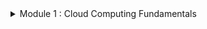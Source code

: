 <details>
<summary> Module 1 : Cloud Computing Fundamentals </summary>
<br>
<details>
<summary> Chapter 1 : Understanding Cloud Concepts</summary>
<br>

<details>
<summary> The Changing Role of the Data Center </summary>
<br>
  
**What is cloud?**

Cloud computing is a technology that allows individuals and businesses to access and store data and applications over the internet instead of on a local computer or server.

**On-Demand Self-Service**

Consumers can automatically provision resources as needed without direct interaction with the cloud service provider. They can access additional compute power, storage, new websites, or database services on demand. This flexibility allows them to expand or reduce services without requiring human assistance from the provider.

**Broad Network Access**

Services are accessible across the network from various devices, including client devices and traditional servers. These cloud-based resources can be accessed via local on-premises networks, the internet, or both, making them potentially globally accessible

**Resource Pooling**

The cloud service provider (CSP) pools resources in a multitenant model and dynamically allocates them on demand, abstracting the specific distribution of hardware from consumers. CSPs manage and optimize network, storage, and compute capabilities, ensuring consumers can access these resources without knowing or caring about their physical locations, which may change with each use.

**Rapid Elasticity**

Resources in cloud computing are provisioned and released to match demand, either automatically or manually. Unlike traditional capital expenditures for fixed server resources, cloud-based resources are dynamically allocated, ensuring efficient utilization. This is especially beneficial for businesses with fluctuating resource needs, such as retail with seasonal demand spikes, as they no longer need to purchase and maintain underutilized servers.

**Measured Service**

Cloud service providers (CSPs) meter resource utilization, enabling efficient and dynamic allocation. This metering allows CSPs to accurately bill consumers for the exact amount of resources consumed.

</details>

<details>
<summary> Cloud Computing Ecosystems </summary>
<br>

**Consumers of Services**

Everyday end-users utilize cloud services in their daily business activities without needing to understand the underlying infrastructure.

Examples include:

**Microsoft OneDrive**: A file hosting and synchronization service for storing and sharing files accessible from PCs, Macs, and mobile devices.

**Google Drive**: A cloud storage and file backup service offering free storage, collaboration on documents, and file sharing.

**iCloud**: A cloud storage service by Apple for storing photos, videos, documents, and other files, accessible across Apple devices.

**Providers of Services**

Cloud providers offer a wide range of services, from infrastructure to applications and tools. 
Prominent providers include:

**Amazon Web Services (AWS)**: A comprehensive platform by Amazon offering computing power, storage, databases, networking, analytics, machine learning, and more.

**Microsoft Azure**: A cloud computing platform by Microsoft for building, deploying, and managing applications and services via Microsoft-managed data centers.

**Google Cloud Platform (GCP)**: A suite of cloud services by Google, providing infrastructure, storage, AI, machine learning, data analytics, and more.

**IBM Cloud**: A collection of services by IBM offering IaaS, PaaS, and SaaS solutions, as well as tools for data analytics, AI, and blockchain.

**Oracle Cloud Infrastructure**: An IaaS platform by Oracle with services including compute, storage, networking, database, and applications, focused on enterprise workloads.

**Alibaba Cloud**: The cloud computing arm of Alibaba Group, offering a wide range of services including computing, storage, networking, database, AI, and security, with a strong presence in the Asia-Pacific region.

**Designer of Services**

These companies specialize in designing and implementing cloud technologies, often within specific cloud ecosystems or to enhance packaged cloud applications:

**Accenture**: Offers cloud consulting and implementation services, helping businesses deploy cloud solutions and manage cloud environments effectively.

**Deloitte**: Provides cloud technology consulting services, assisting organizations in developing cloud strategies, designing architectures, and implementing cloud solutions across various industries.

**Capgemini**: Offers cloud transformation services, helping businesses design and implement cloud architectures, optimize cloud environments, and drive digital transformation using cloud technologies.

**IBM**: Provides cloud consulting and design services, specializing in hybrid cloud architectures, cloud-based application development, and integrating emerging technologies like AI and blockchain.

**PricewaterhouseCoopers (PwC)**: Offers cloud technology consulting services focused on cloud strategy, optimization, compliance, and security, helping businesses navigate cloud environments effectively.

**Cognizant**: Provides cloud technology services, assisting organizations with cloud solution design, application migration, and optimizing cloud infrastructure for improved performance.

**Wipro**: Offers cloud consulting and implementation services, helping businesses develop cloud strategies, build cloud-native applications, and ensure seamless integration across cloud platforms.

**Tata Consultancy Services (TCS)**: Provides cloud technology solutions, specializing in cloud strategy development, architecture design, and implementing cloud-based applications and services.

**Infosys**: Offers cloud consulting and implementation services, assisting businesses in designing, migrating, and optimizing cloud solutions to enhance operational efficiency and scalability.

**DXC Technology**: Provides cloud consulting and implementation services, focusing on cloud architecture design, application migration, and managing cloud environments for businesses.

</details>

<details>
<summary> Understanding Cloud Deployment Models </summary>
<br>

**Cloud Components and Clients**
There are three main components in a cloud services solution. The first component is the client platform from which the cloud services are being accessed. The second is the data center where the cloud services are being hosted. The final component is the network connection between those two points.

Cloud Service Component  Role

CSP data center          Hosts cloud services

Client                   Means of access to cloud services for consumer

Network                  Path between cloud services and client devices

Leading cloud service providers like Microsoft and Amazon operate extensive global networks of data centers. These facilities are engineered with redundancy to ensure continuous power supply, internet connectivity, and physical security. Within these data centers, cloud services are hosted, offering diverse functionalities.

Cloud services cater to a broad spectrum of users, including individuals and businesses, across various platforms. These services encompass storage, email, e-commerce, office suites, and development environments. Users access these services from devices such as phones, tablets, computers, IoT devices, and servers, running operating systems like Windows, macOS, Linux, iOS, and Android.

Cloud infrastructure can be managed internally by an organization or outsourced to a CSP that serves multiple clients. Hybrid solutions combine these approaches. Network connections linking client devices to CSP data centers can be private, public via the internet, or cellular, tailored to specific organizational needs.

Deployment models include:

**Public Cloud**: Managed by a CSP, serving external customers who share resources.

**Private Cloud**: Dedicated to a single organization, offering enhanced control and privacy.

**Hybrid Cloud**: Combines public, private, or community deployments to optimize flexibility and performance based on varying needs.

![image](https://github.com/Thuthukanii/Cloud-Computing/assets/104025247/6e82434d-cf3a-41ba-bad1-d95c1bc40d22)

**Public Cloud**

The public cloud is a comprehensive set of hardware, networking, storage, services, applications, and interfaces managed by third-party providers for use by businesses and individuals. Customers access these services via subscription models, paying for usage rather than owning physical infrastructure.

Cloud service providers (CSPs) create scalable data centers that abstract underlying infrastructure details from consumers. Resources are dynamically allocated to meet current demand, offering flexibility and scalability. Public clouds provide extensive options for computing, storage, and specialized services like GPUs for data science and application development.

Public cloud offerings include APIs, security features, and specialized infrastructure tailored to diverse workload requirements. While typically multi-tenant, some providers offer dedicated instances for customers needing physical isolation due to governance or compliance requirements, though this may not yield the same cost savings as multi-tenancy.

Major public cloud vendors like Amazon and Microsoft are synonymous with cloud computing, although they also provide private cloud deployment options alongside their public offerings.

**Private Cloud**

A private cloud is a dedicated set of hardware, networking, storage, services, applications, and interfaces owned and operated by an organization for exclusive use by its employees, partners, or customers. It can be managed internally or by a third party solely for one enterprise, providing complete control over deployment while leveraging cloud benefits. This model is favored by large enterprises seeking stringent control, governance, security, and compliance, operating behind a firewall and not accessible to the public.

Public cloud vendors are increasingly offering on-premises appliances that mirror their cloud services, installed within customer data centers behind firewalls. These appliances provide scalability, cost-efficiency, and cloud advantages while maintaining data on-site. The deployment model may involve vendor-managed appliances billed like public cloud services, or customer-owned appliances for greater control and maintenance.

This approach addresses security concerns and regulatory requirements that may restrict the use of public cloud, such as in industries like banking where data confidentiality is critical.

</details>

<details>
<summary> Hybrid Cloud </summary>
<br

A hybrid cloud environment combines private cloud infrastructure with public cloud services, integrating them to address business needs effectively. The goal is to create a unified, automated, and well-managed computing environment where end-users seamlessly access technology services without distinguishing between on-premises and cloud resources.

Multicloud refers to using multiple public cloud services within an organization. Initially driven by different teams or units adopting various public clouds, multicloud environments require management for visibility, control, and operational efficiency across platforms.

Corporate computing involves integrating multiple public services with private clouds and data centers to enhance overall computing capabilities. Not all mixed cloud usage scenarios qualify as hybrid or multicloud environments:

**Not Hybrid/Multicloud**:

Using a public cloud service for isolated development without integration with private cloud or data center.
Utilizing a SaaS application without data movement to internal data centers.
Standardizing different divisions on separate public clouds without inter-cloud operations.

**Hybrid/Multicloud**:

Integrating public development platforms that exchange data with private cloud or data center applications.
Leveraging SaaS applications that interact with private or data center resources.
Designing business processes as services to connect multiple cloud environments seamlessly.
Ingesting data from various cloud sources into a SaaS analytics platform.
Flexibly moving workloads across public clouds based on cost or performance considerations.
  
</details>

<details>
<summary> Cloud Within a Cloud (Virtual Private Cloud) </summary>
<br

A Virtual Private Cloud (VPC), also known as Cloud Within a Cloud, involves hosting an organization's cloud services within a public cloud provider's infrastructure but in an isolated segment. This segment ensures that the organization's resources are private and not shared with other companies, while the public cloud environment provides scalability and flexibility.

**Key points about Virtual Private Cloud (VPC)**:

Definition: A VPC is a logical isolation of cloud services within a public cloud provider's infrastructure.

Isolation: Resources are segregated to ensure privacy and security, though they reside within a public cloud.

Administration: The organization retains full administrative control and responsibility over its VPC resources.

Scalability: VPCs leverage the scalability of the public cloud infrastructure, accommodating varying resource demands.

Comparison with Private Cloud: Differs from a private cloud, which involves physical isolation in a dedicated data center or infrastructure, potentially limiting scalability compared to VPCs.

Virtual Private Clouds are examples of single-tenant deployments within a public cloud setting, offering organizations both the benefits of public cloud scalability and the privacy of dedicated resources.

**Multitenancy**:
Multitenancy is the model used in public cloud deployments where multiple consumers, known as tenants, share computing resources managed by a CSP. This shared resource utilization contrasts with VPC deployments where resources are isolated for individual organizations. Multitenancy enables cost benefits through efficient resource sharing among multiple users within the same cloud infrastructure.

**Multi-cloud**:
Multi-cloud refers to various configurations where organizations use services from multiple public cloud providers (such as AWS and Azure) and possibly from a private cloud infrastructure. This approach reduces dependence on a single vendor, enhances service flexibility and choice, allows better control over data geographic location, and improves disaster mitigation capabilities.

</details>

<details>
<summary> Cloud Delivery Methods </summary>
<br

**Cloud Service Models Overview**:

Cloud computing simplifies operations by offloading responsibilities traditionally managed in a client-server model. Instead of purchasing and managing complex hardware, companies can delegate these tasks to a Cloud Service Provider (CSP), adjusting resource usage as needed.

**Infrastructure as a Service (IaaS)**:

Description: Provides hardware infrastructure on demand, including servers, storage, networking, and virtualization resources.

Responsibilities:
Consumer: Manages the operating system, applications, and data hosted on the virtual machines.
CSP: Handles physical hardware management, firmware updates, and ensures hardware compatibility.
Examples: AWS EC2, Microsoft Azure VMs, Rackspace, Digital Ocean.

**Platform as a Service (PaaS)**:

Description: Offers a platform for developing, testing, and deploying applications without managing underlying infrastructure.

Responsibilities:
Consumer: Develops and maintains applications and data hosted on the platform.
CSP: Manages the underlying infrastructure, runtime, middleware, and development tools.
Examples: Google App Engine, Heroku, Microsoft Azure App Services, AWS ElasticBeanstalk, Salesforce.

**Software as a Service (SaaS)**:

Description: Delivers software applications over the internet on a subscription basis, eliminating the need for installation and maintenance by the user.

Responsibilities:
Consumer: Uses the application and its data without managing underlying infrastructure, operating system, or software updates.
CSP: Manages all aspects of the application, including infrastructure, software updates, security, and data.
Examples: Salesforce, Google Workspace (formerly G Suite), Microsoft Office 365 WebEx, Dropbox, Netflix.

Each cloud service model offers varying levels of control and responsibility, catering to different user needs from infrastructure provisioning to fully managed applications, facilitating scalable and flexible IT solutions.
  
</details>

<details>
<summary> The Computing Resources Life Cycle </summary>
<br

Cloud computing revolutionizes IT infrastructure management by enabling users to lease computing resources on-demand, paying only for what they use. This contrasts sharply with traditional data centers where hardware must be purchased upfront, regardless of actual usage.

Self-Service Provisioning and Elasticity:

**Self-Service**: Cloud consumers can instantly select, configure, and deploy services through a user-friendly interface, bypassing lengthy procurement processes typical in traditional IT setups.

**Elasticity**: Cloud resources can dynamically adjust their capacity to match demand. For example, storage can expand or contract based on data volume, optimizing costs and performance.

Dynamic Workload Management:

Workloads in cloud environments are independent services or collections of code. Proper workload management involves selecting the right cloud environment (public, private, or hybrid) based on performance, compliance, and legacy system integration needs.

**Multicloud Strategy**: Leveraging multiple cloud providers allows organizations to optimize performance, reliability, and cost across different geographic regions or service levels.

Lifecycle and Optimization:

**Data and Application Lifecycle**: Understanding how applications and data move through different stages of demand (increasing or decreasing) helps in optimizing resource allocation and cost management.

**Migration and Integration**: Efficient management requires seamless integration across hybrid or multicloud environments, ensuring data security, governance, and operational continuity.

Management Services:

**Network Monitoring**: Ensures uptime and performance of cloud applications by monitoring and managing network resources.

**Health Monitoring**: Proactively identifies and resolves potential issues in application and workload performance.

**Security and Governance**: Protects applications and data across cloud environments, ensuring compliance with regulatory requirements.

**Data Management**: Facilitates seamless data movement and integration between cloud and on-premises environments.

**Interface Integration**: Ensures smooth operation and communication between different cloud services and environments.

Cloud computing’s flexibility and scalability empower organizations to optimize IT operations, enhance agility, and strategically manage resources across diverse cloud platforms.
  
</details>

<details>
<summary> The Changing Role of Data Center </summary>
<br

**Data Center Persistence**:

Data centers remain crucial for medium and large companies managing systems of record like accounting and inventory.
They often evolve in an unplanned manner, supporting varied hardware, OS, and applications, leading to high maintenance costs.

**Virtualization and Efficiency**:

Virtualization improves efficiency by decoupling software from hardware, making management easier.
Despite improvements, cloud computing offers further transformation possibilities.

**Hybrid Cloud Strategy**:

A hybrid cloud strategy considers the traditional data center, private, public, and multicloud environments.
It integrates various cloud services to optimize workload management and data governance.

**Security Considerations**:

Public clouds now offer sophisticated security, often surpassing traditional data centers prone to internal threats.
Certain workloads and sensitive data may still need to remain on-premises due to legacy dependencies or regulatory requirements.

**Private Cloud Evolution**:

Companies create private clouds for efficient, automated environments with self-service portals for developers.
These environments support rapid development and experimentation without extensive initial funding.

**Public Cloud Benefits**:

Public clouds are suitable for scalable, temporary projects, avoiding the need for additional hardware.
Examples include retail expansions and SaaS applications for CRM and HRM, enabling faster data access and operational agility.

**Hybrid Cloud Integration**:

Hybrid clouds combine public cloud accessibility with private cloud security and compliance.
For instance, financial services may use a hybrid cloud to meet legal data storage requirements while offering global services.

**Virtualization and Private Cloud as Stepping Stones**:

Companies use private clouds to manage virtual machine sprawl and prepare applications for the public cloud.
This approach minimizes risks and establishes a hybrid cloud setup, balancing modern and legacy systems.

In summary, the role of the data center is evolving with hybrid cloud strategies, leveraging both private and public cloud benefits while addressing security, compliance, and legacy application needs.

</details>
</details>

<details>
<summary> Chapter 2 : Embracing the Business Imperative</summary>
<br>

<details>
<summary> Understanding IT Transformation </summary>
<br>

**Understanding IT Transformation**

With the rise of commercial cloud computing vendors and services, the role of IT is evolving significantly. Traditionally, IT had complete control over computing resources, but now it is responsible for providing oversight, management, and evaluation of various options. IT must integrate processes and data across different areas and ensure security and compliance.

IT now oversees both cloud and on-premises services, necessitating transition plans for outdated applications. IT operations must ensure consistent and predictable performance in hybrid and multicloud environments.

Historically, IT organizations spent a significant amount of time maintaining legacy applications in data centers, delaying support for innovative initiatives. As a result, business leaders grew frustrated with the slow pace of IT. Some companies have invested in cloud technologies and application modernization to transform aging applications, leading successful organizations towards a path of transformation driven by cloud services.
  
</details>

<details>
<summary> Escaping the IT Legacy Trap </summary>
<br>

**Escaping the IT Legacy Trap**

Legacy applications, crucial for managing core business processes like payment services and customer management, are often challenging to update due to their architectural foundation. These applications are typically monolithic with dependencies on other applications, making them difficult to modernize.

Simply moving these legacy applications to a cloud platform is tempting but is often expensive and unproductive. Legacy applications from sectors such as banking or retail may not be compatible with modern architectures. Moving them to the cloud requires relocating all dependent applications and substantial computing and storage resources, offering no strategic advantage due to their outdated code.

The solution is to transform and modernize these applications. This involves removing dependencies and redesigning the application as a set of modular services. Frequently used services should be written once and reused when possible. Modernizing legacy applications is essential to harness the innovation benefits of the cloud.

</details>

<details>
<summary> Preparing for the Cloud </summary>
<br>

**Preparing for the Cloud**

Adopting a cloud strategy requires not just technical changes but significant cultural shifts. While developers and business leaders may be eager to adopt cloud services, IT organizations can be resistant. Rushing into cloud adoption without a plan, particularly without addressing compliance and security requirements, can lead to trouble.

Education is key: everyone must understand what the cloud can and cannot do and how it can redefine business operations. Successful cloud adoption requires collaboration between IT and business units, balancing freedom with the need for management. Clear, agreed-upon guidelines are essential.

Adopting a cloud strategy involves new practices, skills, and roles. Modernizing applications, choosing appropriate SaaS solutions, and creating beneficial licensing agreements are critical steps. DevOps and agile methodologies, suited to the cloud, should be embraced.

The shift to cloud affects all parts of a company, requiring adjustments in roles and skills. Implementing this cultural change is challenging and time-consuming. Pilot projects, expert training, and hiring experienced cloud professionals can facilitate this transition.

After preparation, cloud technologies can be deployed in private, hybrid, public, or multicloud contexts. Continuous learning and process adjustments will be necessary. IT staff will have opportunities to upgrade their skills, leading to new opportunities. Cleaning up legacy data centers and fostering a cloud-centric culture increases the chances of success.

Ultimately, cloud technologies are essential for creating business agility and flexibility, supporting business processes effectively.

</details>

<details>
<summary> Building for Innovation </summary>
<br>

**Building for Innovation**

The cloud facilitates connections among employees, partners, and customers, breaking down traditional boundaries within business units and with external stakeholders. Enhancing communication, feedback, and transparency is crucial for success, as seen in improved supply chain transparency.

As IT transforms to guide cloud strategy, it becomes an agent of change. Utilizing well-defined cloud services and standard APIs enables rapid development of innovative applications and services to support partners and suppliers. Businesses can pilot new services with selected partners, iterating based on feedback, allowing experimentation with new business models without significant capital investment.

Connecting an organization’s ecosystem tightly increases the need to manage diverse data sources as a single pool of information, requiring careful planning. Freed from traditional constraints, these integrated applications, processes, and data services offer compelling business benefits.

Previously, integrating customers and partners required complex software and significant time. Cloud technologies, with common APIs and services, now enable efficient ecosystem integration without separate computing environments. Established cloud infrastructure standards facilitate quicker business transformation, enhancing revenue and satisfaction.

</details>

<details>
<summary> The Business Imperatives </summary>
<br>

**The Business Imperatives**

In the past, businesses could develop applications and computing platforms that lasted for decades. Today, advances in cloud services have changed this competitive environment. New companies can leverage inexpensive cloud services to build, test, and launch innovative services quickly, potentially overtaking established markets without the burden of legacy systems.

Modernizing IT is essential to stay competitive. By implementing a well-defined cloud strategy through collaboration across the business, organizations can streamline IT operations, modernize critical applications, and move key workloads to the cloud. This allows informed decisions on which workloads remain on-premises and which move to the cloud.

Management teams must ensure cloud services meet security, governance, and stability guidelines, often supporting multiple clouds while limiting vendor numbers for manageability. A solid cloud strategy prepares the company to innovate and protect customer and partner relationships, creating a competitive advantage.

</details>

<details>
<summary> Optimizing Your Existing Business </summary>
<br>

**Optimizing Your Existing Business**

Before rushing to establish a cloud strategy, consider how your business interacts with its customers, who likely already consume cloud services. Customers expect you to use cloud services as part of your business strategy, enabling you to meet their needs for rapid change. Without the agility of a cloud platform, you risk losing customers to more responsive providers.

For instance, a century-old furniture business faces competition from new cloud-based online furniture companies that offer a wide selection of products with fast, free shipping. To compete, the physical store can adopt a hybrid model: maintaining the in-store experience while offering cloud-based services. This approach allows customers to order online, pick up in-store, and see products before purchasing.

The store can leverage its community ties and best practices, integrating cloud services to expand offerings, collect data on customer preferences, and innovate with custom-built furniture from local artisans. By blending traditional strengths with cloud capabilities, the furniture store can remain competitive and responsive to customer needs.

</details>

<details>
<summary> Modern Development and Deployment Strategies </summary>
<br>

**Modern Development and Deployment Strategies**

Moving to an innovative cloud strategy involves adopting DevOps, which combines modern application development and deployment techniques. DevOps uses an agile, iterative development process focused on customer needs and success metrics.

Key aspects include ensuring the software is intuitive, encourages engagement, is modular and flexible, and performs well across different cloud platforms and on-premises environments. DevOps streamlines development and deployment, enabling continuous delivery of new features without waiting for a new release cycle.

For example, with DevOps, a custom suit tailoring SaaS application can quickly add a feature allowing customers to get design approvals before production. Instead of bundling this feature in a future release, it can be developed, tested, and deployed in days, enhancing responsiveness and customer satisfaction.

</details>

<details>
<summary> Revisiting Your Business Model </summary>
<br>

**Revisiting Your Business Model**

The cloud enables businesses to easily adapt or experiment with new ideas, transforming their business models. Historically, software services were essential but not growth drivers. This has changed with the success of companies like Uber, Airbnb, and Netflix, which leverage sophisticated cloud-based services to quickly build and modify applications and use data to understand customer expectations.

Modern businesses must continually re-examine and potentially change their business models to stay competitive. Even if a business optimizes its data center, relationships, and practices, it must remain vigilant as competitors look for weaknesses to exploit. Regularly revisiting and innovating the business model is crucial for sustained success.

</details>

<details>
<summary> Transforming the Business Model </summary>
<br>

**Transforming the Business Model**

Smart businesses embrace breaking and experimenting with their business models, and the cloud offers the perfect environment for such innovation. The cloud's agility and flexibility allow businesses to test new ideas, like offering products as services, with minimal risk.

Business models consist of various adjustable characteristics that define how a company operates and interacts with customers and partners. Businesses can leverage the cloud to explore new market segments, offer trial products, and manage customer interactions, thus transforming their ability to quickly adapt and grow.

Significant changes to a business model are challenging but worthwhile for reinventing and finding new opportunities. The cloud enables experimentation with new approaches by setting up smaller, controlled tests or even subsidiary divisions. Successful experiments can be scaled up, while unsuccessful ones can be easily terminated, allowing continuous innovation and adaptation to meet business needs and customer demands.

</details>
</details>

<details>
<summary> Architectural Consideration for the Cloud Environment </summary>
<br>

<details>
<summary> Rethinking the Type of Constituents Your Cloud Serves </summary>
<br>
  
In the cloud ecosystem, there are key roles that shape how cloud architecture is viewed and implemented:

**Cloud Consumers**: These are individuals or groups within a business that use cloud services to accomplish tasks, such as developers using public cloud computing services. Their main responsibility is selecting the right set of services to meet business needs without worrying about the detailed architecture of each element. They need to avoid creating isolated silos by using containerization and microservices.

**Direct Customers**: These users interact directly with services created by a business within a cloud environment, unaware that the services run on a public or private cloud.

**Cloud Service Providers**: These can be commercial vendors selling services to cloud consumers or internal providers creating services for their own employees, partners, and customers. Providers must focus on architecting elements, building optimized applications and services, and ensuring consistency and support for customers.

The organization’s role as either a cloud consumer or provider influences its cloud architecture planning. Cloud consumers focus on integrating the right services, while cloud providers concentrate on creating a robust and consistent environment.

The National Institute of Standards and Technology (NIST) Cloud Reference Model illustrates the necessary cloud services. It emphasizes the importance of integrating applications, middleware, infrastructure, and services, and highlights the role of cloud auditors for oversight.

Cloud service providers need to manage and support various cloud models through service orchestration to avoid isolated silos. They must ensure the environment is managed effectively, supporting business needs, configurations, resource allocation, interoperability, and service portability.

</details>

<details>
<summary> Planning for Deployment </summary>
<br>

The hybrid cloud is not a single architectural model but a combination of various services on different platforms. It requires understanding the relationships among distributed services rather than viewing them as a unified system. Key considerations for an effective hybrid cloud architecture include:

**Latency and Performance**: Monitoring and measuring the entire environment is crucial to ensure efficient performance and manage latency issues. Services need to be placed appropriately based on their latency requirements and the nature of their interactions.

**Security**: Security requirements must be considered from the beginning, ensuring the protection and privacy levels demanded by customers are met. Different types of environments will have varying security needs.

**Governance**: Governance requirements, including industry best practices and legal guidelines for data handling, influence hybrid cloud planning. This may involve selecting appropriate partners and ensuring data storage and processing comply with regional regulations.

**Reliability in the Context of Change**: The hybrid cloud should support change, such as adding new services or partners, and maintain reliability. It should be architected to adapt to business, performance, and customer needs, often involving a mix of data center, private cloud, and public cloud services.

Microservices and containers can help reduce latency by tightly coupling services and leveraging APIs and caching techniques. A well-architected hybrid cloud environment, based on best practices and sound engineering principles, can manage distributed services efficiently, balancing performance, security, governance, and reliability.

</details>

<details>
<summary> Setting the Right Policies and Business Rules </summary>
<br>

In a hybrid cloud environment, policies and business rules must be integrated architecturally to ensure they are operational across all components, unlike the straightforward implementation in an on-premises environment.

For example, if a policy requires that personal data about French customers be stored on a physical server in France, this policy should be designed as a middleware service. This service controls data movement based on predefined rules and conditions, rather than implementing each rule and policy within every component of the hybrid environment. This approach ensures consistency and compliance across the entire hybrid infrastructure.

</details>

<details>
<summary> Navigating the Choices in a Hybrid World </summary>
<br>

The hybrid cloud environment allows you to select the right service for the right task, based on business and architectural requirements. To achieve the right balance of services, consider the following:

Business Requirements: Start by understanding the collection of business requirements and match them to an architectural approach.

Service Level Requirements: Choose platforms that meet the service level requirements of your business. For real-time performance and guaranteed uptime, opt for a public service with sophisticated Quality of Service (QoS) or a private service controlled by your company.

Service Type and Interaction: Decide which services need to interact with each other and which ones can operate as stand-alone services. For example, a SaaS environment is suitable for customer relationship management, where availability and manageability are crucial.

Optimization: Aim for a highly optimized environment that meets the needs of your customers. This involves carefully selecting and integrating services to ensure they align with both business processes and technical requirements.

</details>

<details>
<summary> Optimizing for Workloads </summary>
<br>

Optimizing workloads across different environments is a fundamental principle of hybrid cloud computing, crucial for meeting customer requirements. Key strategies include:

Workload Optimization and Balancing: Begin with workload optimization and balancing to ensure efficient resource utilization and customer satisfaction.

Interoperability through Federation: Use federation to link different environments at the interface level, enabling interoperability. This involves creating common interfaces across public and private cloud services, allowing seamless access to data and business services across different environments and networks.

Portability and Interoperability Challenges: Recognize that true portability and interoperability of workloads across hybrid cloud environments are still in early stages. Continue to develop and adopt standards and practices that facilitate these capabilities over time.

By focusing on these principles, organizations can better manage and optimize their hybrid cloud environments to meet diverse business needs and customer expectations.

</details>

<details>
<summary> Supporting a Dynamic Life Cycle </summary>
<br>

Cloud computing differs significantly from traditional computing in its life cycle, focusing on abstraction and service-oriented architecture. Key aspects of supporting a dynamic life cycle in a hybrid cloud environment include:

Architecting for Change: The cloud environment is designed to support changes in user numbers, applications, and workloads. This flexibility is crucial for handling shifts, such as supporting 100 developers on a temporary project.

**Dynamic Architectural Model**: A cloud environment speeds up application development and deployment, facilitating better collaboration between developers and deployers. It also simplifies provisioning additional capacity or adding users, especially during events like acquisitions.

**Security as a Service**: Security can be easily updated and modified within the cloud, making it more adaptable to changing requirements.

Considerations for a Dynamic Life Cycle:

**Services-Based Model**: Break down traditional silos of applications, processes, and services to create a cohesive environment.

**Flexibility**: Minimize dependencies to facilitate the addition of new cloud services and advancements.

**Performance**: Ensure the architecture meets performance requirements for excellent customer experiences.

**Governance**: Maintain a predictable, safe, and well-governed environment to support long-term business operations.

By focusing on these principles, organizations can better manage the dynamic life cycle of cloud computing, ensuring agility and responsiveness to changing business needs.

</details>
</details>

<details>
<summary> Managing a Hybrid and Multicloud Environment </summary>
<br>

<details>
<summary> Managing SaaS Applications </summary>
<br>

**Managing SaaS Applications**

Overview:
Businesses increasingly use SaaS (Software as a Service) applications provided by third-party vendors, often resulting in the use of numerous such applications within a single company. This widespread adoption presents several challenges for IT management.

Key Challenges:

Uncontrolled Adoption:

Employees can independently sign up for SaaS applications, leading to potential loss of control.
For example, employees might use Google Drive or Dropbox for file sharing, bypassing email limits, and creating security risks.

Varied Quality and Security:

Not all SaaS applications are equal; some lack the necessary governance and audibility.
Consumer-focused applications may have vulnerabilities that can put businesses at risk.

Shadow IT:

Business units often use various SaaS applications without IT's knowledge, a practice known as shadow IT.
The cloud has accelerated this phenomenon.

Solutions and Strategies:

Collaboration and Oversight:

IT should collaborate with business units to establish acceptable SaaS applications.
A working group of IT and business leaders can agree on vetted, secure, and reliable SaaS tools.
This approach allows for negotiating better prices and support.

Proactive IT Involvement:

IT should create an approved library of SaaS tools that employees can access.
Encourage employees to report unmet needs and provide quick solutions, enhancing engagement and satisfaction.

IT's Role in SaaS Management:

While external SaaS applications are maintained by their vendors, IT must still ensure they are operational.
IT should act as an advocate for users, coordinating with SaaS vendors and cloud providers during outages to minimize user impact.

Optimizing SaaS Management:

Cost, Productivity, and Security:
Review and monitor SaaS usage to identify and mitigate risks to intellectual property and security.
Understanding usage patterns can lead to better licensing agreements and integration of tools for improved business operations.

Example Scenario:

A company using a cloud-based office productivity suite experienced a major outage, impacting all employees.
IT faced backlash despite the outage being a vendor's responsibility.
IT must ensure failover solutions are in place to maintain continuous access to critical tools.

Cloud Access Management (CAM):

CAM allows for specific rights and governance over SaaS application access.
IT can manage who uses which applications and what data they can access, enhancing security and control.
Conclusion:
Effective management of SaaS applications requires proactive IT involvement, collaboration with business units, and continuous monitoring to ensure security, cost-efficiency, and operational continuity.

</details>

<details>
<summary> Managing External Cloud Resources </summary>
<br>
  
Managing External Cloud Resources
Overview:
Businesses utilize various external or public cloud resources such as virtual machines, storage for backups, and databases for big data activities. These resources are fundamental for creating applications and fall under the responsibility of software developers.

Key Points:

Importance of Understanding Usage:

Management should focus on understanding who uses cloud services.
Cloud service management is typically handled by IT and software development organizations.
Visibility and Control:

Like SaaS applications, cloud resources must be controlled to ensure visibility into their usage.
Management challenges include identifying suitable services, verifying their performance, security, and cost, and ensuring exclusive use of chosen services.
Selection and Integration:

Consistent use of a selected service avoids redundant costs and investments.
Development organizations, having technical knowledge, should drive the management of these resources.
Cycle for Approval, Use, and Reuse:

Identify Requirements:

Define the functional requirements of the software being developed.
Research Cloud Resources:

Look for suitable resources from existing cloud providers used by the business.
Consider other providers if needed, supporting a multicloud approach.
Testing:

Conduct pilot tests to verify that the resources meet functional requirements.
Form Business Relationships:

If testing is successful, establish a relationship with the service vendor and access the production version of the resource.
If unsuccessful, repeat the search or consider building the resource internally.
Documentation:

Document the new service and make it available to the full development organization.
Regular Review:

Periodically review existing resources and their requirements.
If there are changes, revisit the resource selection process.
Importance of Self-Service:

Catalogue of Approved Resources:
Creating a catalogue of approved computing resources is essential for consistent and predictable management.
Ease of Use:
The company must make it easier for employees to use the company’s catalogue rather than going to external cloud providers.
Proactively understanding and meeting development needs ensures the catalogue remains relevant and useful.
Conclusion:
Managing external cloud resources effectively requires visibility, control, and a proactive approach to meet development needs. Creating a comprehensive catalogue of approved resources ensures consistent, efficient, and secure use of cloud services.

</details>

<details>
<summary> Service Level Agreements (SLAs) </summary>
<br>

Service Level Agreements (SLAs)
Overview:
Service Level Agreements (SLAs) are contractual agreements between cloud service providers and customers, detailing the expected performance and responsibilities. SLAs cover aspects such as availability, accuracy, response time, throughput, and security, which are essential for meeting performance requirements.

Key Elements of SLAs:

Scope and Responsibilities:

SLAs specify what the provider delivers and outline customer responsibilities.
Providers accept responsibility in limited situations, such as service misconfiguration or direct security breaches.
Performance Metrics:

SLAs include performance claims like uptime percentages.
Higher uptime percentages (more nines) translate to more expensive services.
Table of Downtime Based on System Availability:
90% (one nine): 36.53 days/year
99% (two nines): 3.65 days/year
99.9% (three nines): 8.77 hours/year
99.99% (four nines): 52.6 minutes/year
99.999% (five nines): 5.26 minutes/year
99.9999% (six nines): 31.56 seconds/year
Handling Ambiguities:

Grey areas like natural disasters or third-party outages may not be covered.
Providers may not be liable for lost business, often offering only service refunds during outages.
Verification and Enforcement:

Performance claims are verified by consumers and third-party auditors.
Failure to meet SLAs can justify contract cancellation.
Addressing Poor Cloud and Computing Behaviors:

User Behaviors:

Risky behaviors, like weak passwords, can compromise security.
IT organizations must ensure robust security practices and employee education.
Device and Access Management:

Governance strategies, including role-based access control (RBAC), manage which systems employees can access.
Companies must control data access and modification based on job roles.
Social Media Risks:

Sharing corporate information on social media can pose security risks.
Employees must be aware of the dangers of sharing proprietary information outside company boundaries.
Conclusion:
SLAs are crucial for defining cloud service performance and responsibilities, ensuring reliability and security. Effective management of SLAs, user behaviors, and access controls is vital for maintaining secure and efficient cloud environments.

</details>

<details>
<summary> Managing Internal Cloud Resources </summary>
<br>

Managing Internal Cloud Resources

Overview:
Internal cloud resource management is crucial for businesses delivering services to employees and business partners via private or hybrid clouds. These businesses act as private cloud providers and may also consume public cloud resources, becoming hybrid cloud operators.

Key Points:

Dual Role:

Businesses might provide internal cloud services while consuming public cloud resources, creating hybrid cloud environments.

Similar Issues to Public Cloud:

Issues such as self-service, Service Level Agreements (SLAs), and the approval of resources are equally critical in private and hybrid clouds.
The primary difference is the narrower scope of consumers within a single business compared to the diverse users of public cloud providers.

Critical Management Aspects:

Self-Service:

Offering a catalogue of approved resources for internal users is essential for consistency and predictability.

SLAs:

SLAs must be clearly defined to ensure performance and reliability for internal cloud services.

Approved Resources:

It is vital to select, test, and approve resources that meet the specific needs of the business and its users.

Conclusion:
Effective management of internal cloud resources, whether in private or hybrid cloud environments, involves addressing similar challenges faced by public cloud providers, with a focus on tailored solutions for internal consumers. Ensuring robust self-service options, clear SLAs, and approved resource management are key to successful internal cloud operations.

</details>

<details>
<summary> Managing a hybrid cloud environment </summary>
<br>

Leveraging Public and Private Clouds
Overview:
Businesses increasingly use a mix of public and private clouds, benefiting from scalability, flexibility, and performance. Public clouds now offer high security levels, but companies using private or hybrid clouds have even more stringent requirements. As cloud computing matures, the selection and security of applications and resources become more critical.

Key Points:

Hybrid Cloud Benefits:

Combining public and private clouds offers scalability, flexibility, and performance for internal computing consumers.
Stringent Security and Approval:

Mature cloud strategies involve selecting well-vetted applications and resources with thorough security measures.
In private or hybrid clouds, the approval process for resources is crucial to ensure they meet stringent requirements.
Self-Service in Hybrid Clouds:

Carefully curated cloud resources are ideal for self-service, pre-approved for business use with completed licensing or purchase.
These resources are tailored to the company's needs, supporting critical in-house applications.
A mature self-service hybrid cloud offers well-architected resources and applications as building blocks for a productive and secure data center.
Understanding the Role of Internal SLAs:

Defining Internal SLAs:

Internal SLAs formalize operational requirements for services and resources, helping ensure consumer satisfaction.
SLAs provide objective performance targets, aiding in identifying whether issues stem from applications or the underlying resources/services.
Monitoring and Responsibility:

Public cloud providers manage SLAs for their services, but response times may vary due to their broad customer base.
In private cloud environments, IT operations are responsible for monitoring and ensuring SLA compliance.
Companies running private clouds have a focused responsibility to ensure effective application, service, and resource performance, with executives often monitoring SLA adherence due to potential business impact.
Conclusion:
Effective management of hybrid and private clouds involves stringent security and thorough approval processes, particularly for self-service resources. Defining and monitoring internal SLAs is crucial for ensuring performance and reliability, with a dedicated focus on meeting the company's specific needs and maintaining operational excellence.

</details>

<details>
<summary> Managing Internal Services </summary>
<br>

Managing Internal Services

Overview:
As businesses increasingly rely on cloud computing, they are creating internal services delivered through private, public, or hybrid clouds. These services cater to consumers across various divisions within a company, each with differing technical expertise levels. Regardless of the cloud context, internal consumers expect reliable, secure, and professionally supported applications.

Key Points:

Support for Internal Applications:

Support may come from IT or a company-managed call center.
Companies need direct access to the computing environment to diagnose and resolve problems quickly.

Support for Cloud Customers:

Quick and efficient help is expected for internal consumers facing issues with cloud applications.
For third-party applications, third-party support is often required, but internal support should understand common issues.
Internal applications require development and support teams to work closely together to provide robust support.

Monitoring Resources in Hybrid Clouds:

In hybrid cloud environments, public cloud resources are used to augment private cloud services.
Ensuring these resources meet performance standards and SLAs is critical.

Monitoring Strategies:

Test Software in the Public Cloud:

Pros: Avoids impacting application performance.
Cons: Results may not be applicable to the application's actual performance.

Test Software in the Hybrid Cloud:

Pros: Results are consistent with application performance.
Cons: Testing impacts the infrastructure’s performance.

Utilize Dashboards and Operational Info:

Look for available performance information from the public cloud resources.

Instrument Hybrid Applications:

Log the actual performance of resources as delivered to the application.
This method is the most accurate and minimally impacts performance.

Automation and Notification:

Performance testing and reporting should be automated.
Implement a notification system to alert support teams of serious failures.

Conclusion:
Effective management of internal services in a cloud context requires robust support mechanisms and close collaboration between development and support teams. Monitoring hybrid cloud resources accurately and automating performance reporting are key to maintaining reliability and security.

</details>

<details>
<summary> Monitoring the Cloud Infrastructure </summary>
<br>

Public cloud vendors provide information about the operational status of major subsystems and services within their cloud environments. The same type of information should be maintained for private and hybrid clouds. Although this information is usually high level, ensuring that basic services are working properly should be the first thing that support people look to verify.

</details>

<details>
<summary> Monitoring Applications and Services </summary>
<br>

User Activity Reporting:

Applications can report user actions to support personnel, developers, and IT.
User experience experts analyze this data to identify UI problems, streamline experiences, and find bugs.
Product managers use the information to verify feature usage and explore improvements.

Log Generation and Analysis:

Applications generate logs detailing their operations.
Developers examine these logs post-crash to identify causes.
Log analysis tools reveal operational patterns, suggesting potential improvements.

Instrumentation for Business Insights:

Applications can be instrumented to provide KPIs, indicating if goals are met.
Properly designed KPIs offer valuable insights into application performance.

AI and Machine Learning Applications:

AI and machine learning analyze historical operational data.
These technologies identify patterns associated with problems, allowing quick assessment of current performance and potential issues.
Constructing Dashboards

Data Processing and Visualization:

A busy cloud environment generates extensive data, which must be processed and visualized.
Analysis software processes data, reducing it to a manageable form.
Visualization techniques make this data easily recognizable.

Dashboard Utility:

Dashboards present operational information tailored to various audiences.
Different views can be designed for different needs:
Support personnel need user problem data.
Developers need performance and customer activity data.
Product managers need KPIs and usability information.
Executives need high-level status and customer acceptance data.

</details>

<details>
<summary> Managing External Services </summary>
<br>

**Hybrid Cloud Management**:

Organizations in hybrid cloud environments manage a variety of services, from simple data storage to complex, custom applications in the public cloud.
Critical to success is maintaining visibility and control over both external and internal resources.

**DevOps and Deployment to Public Clouds**

**DevOps Practices**:

DevOps integrates Development with Operations, enabling continuous development and deployment.
Streamlines application and service life cycle management by reducing handoffs and enhancing attention to operational issues.
Post-deployment, DevOps engineers monitor the software, addressing operational issues promptly and redeploying fixes as needed.

**External System Monitoring**

**Importance of Monitoring**:

Critical for applications and services used by external customers, who cannot be easily queried for feedback.
Essential to push product and operational status updates to external customers, who may have less awareness and loyalty compared to internal users.

**Application and Service Life Cycles**

**Public Cloud Expectations**:

High standards for robustness, minimal problems, outages, and frustrations.
Continuous development and deployment without disturbing active users.
Failover capabilities are crucial to avoid complete unavailability or data loss, ensuring only momentary pauses during failures.

**Key Considerations for Public Cloud Applications**:

**Seamless Upgrades**:
Applications must be upgraded without downtime to meet public cloud standards.

**Failover Design**:
Failover mechanisms are necessary to handle failures gracefully, minimizing user impact and preventing data loss.

</details>

<details>
<summary> The Future of Multicloud Management </summary>
<br>

**Emerging Services and Deployment Models**:

The hybrid cloud landscape is evolving with various services and deployment models.
Integrating the management of internal and external cloud and data center services is increasingly important for efficient operations.

**Complexity and Scalability**:

Businesses often use multiple public cloud services across departments, alongside private and third-party services.
This leads to escalating complexity as the organization scales, necessitating a comprehensive management strategy.

**Key Questions for Multicloud Management**

**Service Inventory**:
Identify all current and anticipated services.

**Service Justification**:
Evaluate if each service fulfills business requirements.

**Security and Governance**:
Ensure services meet management's security and governance standards.

**Data Geography**:
Verify that application data is stored in the appropriate geographic locations.

**Latency**:
Assess if the overall environment's latency is acceptable for all service consumers.

**Multicloud Management Strategy**

**Integrated Approach**:

Avoid viewing services as isolated computing, applications, or storage units.
Implement an infrastructure and approach that provides a seamless interface across all services.

**Consistency and Predictability**:

Aim for consistency and predictability across all services to manage the complex multicloud environment effectively.

</details>
</details>

<details>
<summary> Standards in a Multicloud World </summary>
<br>
</details>

<details>
<summary> What are Standards </summary>
<br>

Definition and Purpose:

Standards are established, common, and repeatable practices agreed upon by a business or group.
Open standards are publicly and freely available, developed in a public context where affected parties can contribute.
These standards are created through collaboration among vendors, groups, and end-users, leveraging broad expertise.

**Benefits of Standards**

Interoperability and Compatibility:

Broad adoption allows systems to work together, reducing costs through competition and offering consumers more choices.
Ensures compatibility, preventing complexity and incompatibilities in multicloud environments.

Security and Vendor Independence:

Standards help ensure security and prevent vendor lock-in, facilitating easier migration between cloud providers and integration of on-premises data centers into a multicloud model.

**Evolution of Standards**

Methods of Establishment:

Multinational Bodies:

Governed by treaties or international legal agreements, often involving diplomats.
Example: International Organization for Standards (ISO), which has developed over 17,500 standards.

Industry Consortiums:

Organized groups focused on specific industry requirements, involving competitors collaborating for mutual benefit.
Examples: The Apache Group, The Open Group, World Wide Web Consortium, OASIS.

Ad Hoc Groups:

Self-organized and governed, often around open-source initiatives, with less formal processes.
Agile and adaptable but may struggle with consensus on difficult decisions.

De Facto Standards:

Emerge from widespread use rather than being created by a specific body.
Develop through industry best practices converging.
Maturity Levels of Standards (NIST Classification)
None
Under development
Approved
A reference
Market accepted (in widespread use)
Retired

Implementation Requirements:

Some organizations require at least two implementations of a standard before acceptance, contributing to the time taken for de facto standards to be recognized.
In fast-paced IT environments, there is often a philosophy of "innovate now, standardize later," with non-standard features implemented quickly and standard components addressed later.

</details>

<details>
<summary> Categories of Cloud-Related Standards </summary>
<br>

**Evolution of Cloud Standards**
Cloud standards continue to evolve due to the relative youth of cloud technology. For example, Kubernetes, now a well-accepted standard for container orchestration, did not exist a few years ago.

**Standards Development: Challenges and Opportunities**

**Vendor and Consumer Frustration**:

The evolving nature of standards can be frustrating for vendors and consumers eager to develop new software.
Sometimes, a single vendor provides a software platform freely to the industry to gain acceptance.

**Standards Developing Organizations (SDOs) vs. Standards Setting Organizations (SSOs)**

SDOs:

SDOs create and develop standards.
Example: ISO develops comprehensive standards across various subjects.

SSOs:

SSOs set standards but rely on external bodies for technical specifications.
Example: W3C has developed essential web standards like HTML, CSS, and XML.

**Criteria for Successful Standards**

**To succeed, a standard needs to be**:

Broadly recognized and adopted by vendors.
Broadly adopted and demanded by consumers.
Open source.

**Key Areas for Cloud Standards Development**

Interoperability
Portability
Security

**Interoperability**

**Definition**:

The ability of independent systems to work together and share information.
Essential in multicloud environments for easy movement of workloads among clouds.

**Emerging Standards**:

Kubernetes: Open-source container orchestration platform for automating application deployment.

Istio: Service mesh for secure, controlled service connections.

Calico: Networking and network policy within Kubernetes clusters.

Helm: Package manager for Kubernetes applications.

Knative: Provides a consistent API-based wrapper service for legacy workloads.

**API Proliferation**:

Multiple proprietary APIs can lead to complexity and vendor lock-in.
Standardized APIs are crucial for achieving interoperability.

**Portability**

**Definition**:

The ability to move applications, data, or instances from one vendor's system to another.
Ensures that components can be moved without modification.

**Key Standards**:

Open Virtualization Format (OVF): Focuses on portability and interoperability for virtual machines.
Cloud Data Management Interface (CDMI): For creating, retrieving, updating, and deleting data elements from the cloud.

**Security**

**Importance**:

Ensuring proper controls to protect corporate assets.
Necessary in hybrid environments with public cloud touchpoints.

**Existing Standards**:

Authentication and Authorization: Standards like IETF RFC 3820, IETF RFC5280, ITU-T X.509.
Security Monitoring and Incident Response: NIST SP 800-61Rev. 2.
Confidentiality, Integrity, and Availability: Standards like KMIP, FIPS 186-3.
Security Policy Management: NIST FIPS 200.

**Organizations and Groups Involved in Cloud Standards**

Cloud Security Alliance (CSA): Promotes best practices for cloud security.

Distributed Management Task Force (DMTF): Collaborates on systems management standards.

National Institute of Standards and Technology (NIST): Advances standards for innovation and competitiveness.

Cloud Standards Customer Council (CSCC): Focuses on customer-driven requirements for cloud flexibility.

Open Commons Consortium (OCC): Supports cloud computing standards and frameworks for interoperability.

The Open Group: Develops vendor-neutral IT standards and certifications.

Storage Networking Industry Association (SNIA): Develops standards for data management and security.

**Conclusion**

The development of cloud standards is crucial for interoperability, portability, and security. Organizations and standards bodies play significant roles in creating and promoting these standards, ensuring that cloud computing evolves in a secure, compatible, and efficient manner.
  
</details>

<details>
<summary> The Impact of Standards on the Multicloud </summary>
<br>

Standards, whether developed by Standards Developing Organizations (SDOs) or through de facto methods, are essential in cloud computing, especially in a multicloud model. In such a model, multiple interfaces exist between cloud providers and applications, data, and servers, creating various points of security risk and potential high costs of interoperability.

**Benefits of Cloud Standards**

**Infrastructure and Application Mobility**

Seamless Transition: Cloud standards enable moving infrastructure or applications from one cloud provider to another without rewriting code.
Multicloud Flexibility: Facilitates placing part of the resources on-premises and part with a cloud provider, offering flexibility in resource allocation.

**Prevention of Vendor Lock-in**

Increased Choices: Standards remove barriers to vendor lock-in, where moving to another provider is too costly due to proprietary interfaces.
Cost Efficiency: Enhances your ability to switch providers without incurring significant costs, thereby increasing competitive options.

**Easier Integration**

Simplified Integration: Standards help in integrating applications across on-premises data centers, private clouds, and public clouds.
Elimination of Proprietary Barriers: Reduces time and cost associated with integrating assets across multiple environments by eliminating proprietary models.

**Importance in a Multicloud World**

In a multicloud world, standards mitigate the complexities and risks associated with multiple interfaces and environments. They enable organizations to:

Enhance Flexibility: By allowing resources to be moved and integrated across different environments seamlessly.
Improve Security: By standardizing interfaces and reducing the number of proprietary systems, thereby minimizing security risks.
Optimize Costs: By preventing vendor lock-in and simplifying integration, leading to lower overall costs and better resource utilization.

**Conclusion**

Cloud standards play a crucial role in ensuring that organizations can effectively and securely manage their cloud resources across multiple environments. They provide the necessary framework to enhance flexibility, prevent vendor lock-in, and simplify integration, ultimately leading to improved efficiency and reduced costs in a multicloud model.

</details>
</details>
